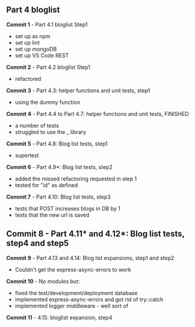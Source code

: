 ## Part 4 bloglist

**Commit 1** - Part 4.1 bloglist  Step1
  - set up as npm
  - set up lint
  - set up mongoDB
  - set up VS Code REST 

**Commit 2** - Part 4.2 bloglist  Step1
  - refactored


**Commit 3** - Part 4.3: helper functions and unit tests, step1
  - using the dummy function


**Commit 4** - Part 4.4 to Part 4.7: helper functions and unit tests, FINISHED
  - a number of tests
  - struggled to use the _ library


**Commit 5** - Part 4.8: Blog list tests, step1
  - supertest


**Commit 6** - Part 4.9*: Blog list tests, step2
  - added the missed refactoring requested in step 1
  - tested for "id" as defined


**Commit 7** - Part 4.10: Blog list tests, step3
  - tests that POST increases blogs in DB by 1
  - tests that the new url is saved 

**Commit 8** - Part 4.11* and 4.12*: Blog list tests, step4 and step5
  - 

**Commit 9** - Part 4.13 and 4.14: Blog list expansions, step1 and step2
  - Couldn't get the express-async-errors to work

**Commit 10** - No modules but:
  - fixed  the test/development/deployment database 
  - implemented express-async-errors and got rid of try::catch
  - implemented logger middleware - well sort of
  
**Commit 11** - 4.15: bloglist expansion, step4